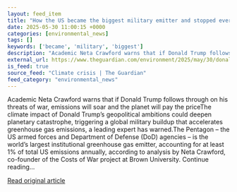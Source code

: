 ```yaml
---
layout: feed_item
title: "How the US became the biggest military emitter and stopped everyone finding out"
date: 2025-05-30 11:00:15 +0000
categories: [environmental_news]
tags: []
keywords: ['became', 'military', 'biggest']
description: "Academic Neta Crawford warns that if Donald Trump follows through on his threats of war, emissions will soar and the planet will pay the priceThe climate imp..."
external_url: https://www.theguardian.com/environment/2025/may/30/donald-trump-geopolitics-could-deepen-planetary-catastrophe-expert-warns
is_feed: true
source_feed: "Climate crisis | The Guardian"
feed_category: "environmental_news"
---
```


Academic Neta Crawford warns that if Donald Trump follows through on his threats of war, emissions will soar and the planet will pay the priceThe climate impact of Donald Trump’s geopolitical ambitions could deepen planetary catastrophe, triggering a global military buildup that accelerates greenhouse gas emissions, a leading expert has warned.The Pentagon – the US armed forces and Department of Defense (DoD) agencies – is the world’s largest institutional greenhouse gas emitter, accounting for at least 1% of total US emissions annually, according to analysis by Neta Crawford, co-founder of the Costs of War project at Brown University. Continue reading...

[Read original article](https://www.theguardian.com/environment/2025/may/30/donald-trump-geopolitics-could-deepen-planetary-catastrophe-expert-warns)
